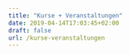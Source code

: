 ```yaml
---
title: "Kurse + Veranstaltungen"
date: 2019-04-14T17:03:45+02:00
draft: false
url: /kurse-veranstaltungen
---
```


